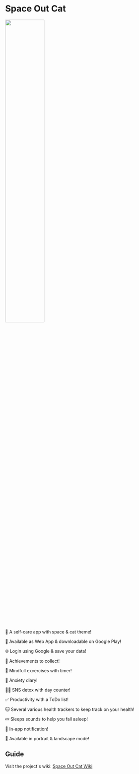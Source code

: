 # Space Out Cat

<img src="https://i.imgur.com/JjpO3jE.png" width="50%" />

🚀 A self-care app with space & cat theme!

📲 Available as Web App & downloadable on Google Play!

🌐 Login using Google & save your data!

🏅 Achievements to collect!

🧘 Mindfull excercises with timer!

📝 Anxiety diary!

🙅‍♂️ SNS detox with day counter!

✅ Productivity with a ToDo list!

🐱‍ Several various health trackers to keep track on your health!

💤 Sleeps sounds to help you fall asleep!

📨 In-app notification!

📐 Available in portrait & landscape mode!

## Guide
Visit the project's wiki: [Space Out Cat Wiki](https://github.com/LinkTheCoder/SpaceOutCat/wiki)
